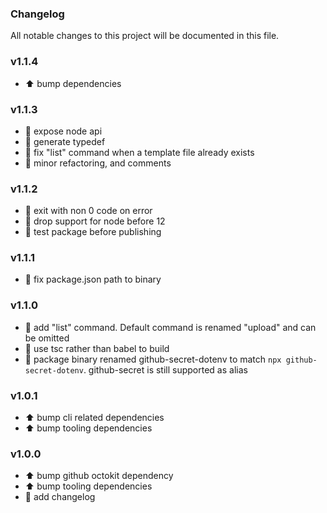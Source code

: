 ### Changelog

All notable changes to this project will be documented in this file.

### v1.1.4

- ⬆️ bump dependencies

### v1.1.3

- 🚀 expose node api
- 🚀 generate typedef
- 🔨 fix "list" command when a template file already exists
- 📓 minor refactoring, and comments

### v1.1.2

- 🔨 exit with non 0 code on error
- 🚀 drop support for node before 12
- 👷 test package before publishing

### v1.1.1

- 🔨 fix package.json path to binary

### v1.1.0

- 🚀 add "list" command. Default command is renamed "upload" and can be omitted
- 🚀 use tsc rather than babel to build
- 🚀 package binary renamed github-secret-dotenv to match `npx github-secret-dotenv`. github-secret is still supported as alias

### v1.0.1

- ⬆️ bump cli related dependencies
- ⬆️ bump tooling dependencies

### v1.0.0

- ⬆️ bump github octokit dependency
- ⬆️ bump tooling dependencies
- 📓 add changelog
